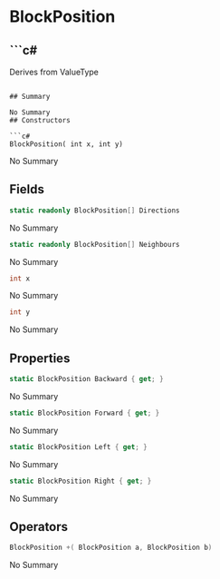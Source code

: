 # BlockPosition

## ```c#
Derives from ValueType
```

## Summary

No Summary
## Constructors

```c#
BlockPosition( int x, int y) 
```
No Summary
## Fields

```c#
static readonly BlockPosition[] Directions
```
No Summary
```c#
static readonly BlockPosition[] Neighbours
```
No Summary
```c#
int x
```
No Summary
```c#
int y
```
No Summary
## Properties

```c#
static BlockPosition Backward { get; } 
```
No Summary
```c#
static BlockPosition Forward { get; } 
```
No Summary
```c#
static BlockPosition Left { get; } 
```
No Summary
```c#
static BlockPosition Right { get; } 
```
No Summary
## Operators

```c#
BlockPosition +( BlockPosition a, BlockPosition b) 
```
No Summary
